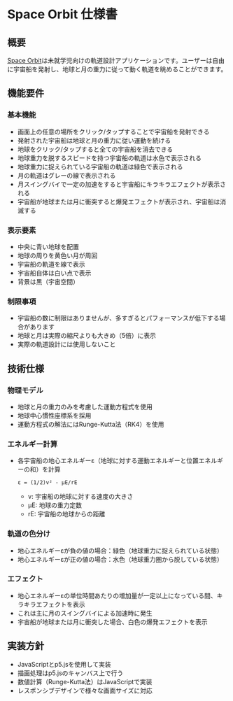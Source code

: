 # Space Orbit 仕様書

## 概要
[Space Orbit](https://zenn.dev/ta168/articles/space-orbit_app)は未就学児向けの軌道設計アプリケーションです。ユーザーは自由に宇宙船を発射し、地球と月の重力に従って動く軌道を眺めることができます。

## 機能要件

### 基本機能
- 画面上の任意の場所をクリック/タップすることで宇宙船を発射できる
- 発射された宇宙船は地球と月の重力に従い運動を続ける
- 地球をクリック/タップすると全ての宇宙船を消去できる
- 地球重力を脱するスピードを持つ宇宙船の軌道は水色で表示される
- 地球重力に捉えられている宇宙船の軌道は緑色で表示される
- 月の軌道はグレーの線で表示される
- 月スイングバイで一定の加速をすると宇宙船にキラキラエフェクトが表示される
- 宇宙船が地球または月に衝突すると爆発エフェクトが表示され、宇宙船は消滅する

### 表示要素
- 中央に青い地球を配置
- 地球の周りを黄色い月が周回
- 宇宙船の軌道を線で表示
- 宇宙船自体は白い点で表示
- 背景は黒（宇宙空間）

### 制限事項
- 宇宙船の数に制限はありませんが、多すぎるとパフォーマンスが低下する場合があります
- 地球と月は実際の縮尺よりも大きめ（5倍）に表示
- 実際の軌道設計には使用しないこと

## 技術仕様

### 物理モデル
- 地球と月の重力のみを考慮した運動方程式を使用
- 地球中心慣性座標系を採用
- 運動方程式の解法にはRunge-Kutta法（RK4）を使用

### エネルギー計算
- 各宇宙船の地心エネルギーε（地球に対する運動エネルギーと位置エネルギーの和）を計算
  ```
  ε = (1/2)v² - μE/rE
  ```
  - v: 宇宙船の地球に対する速度の大きさ
  - μE: 地球の重力定数
  - rE: 宇宙船の地球からの距離

### 軌道の色分け
- 地心エネルギーεが負の値の場合：緑色（地球重力に捉えられている状態）
- 地心エネルギーεが正の値の場合：水色（地球重力圏から脱している状態）

### エフェクト
- 地心エネルギーεの単位時間あたりの増加量が一定以上になっている間、キラキラエフェクトを表示
- これは主に月のスイングバイによる加速時に発生
- 宇宙船が地球または月に衝突した場合、白色の爆発エフェクトを表示

## 実装方針
- JavaScriptとp5.jsを使用して実装
- 描画処理はp5.jsのキャンバス上で行う
- 数値計算（Runge-Kutta法）はJavaScriptで実装
- レスポンシブデザインで様々な画面サイズに対応
